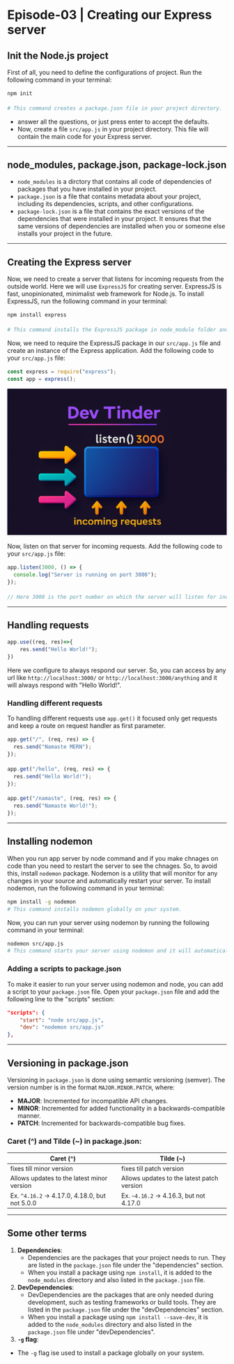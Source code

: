 # Episode-03 | Creating our Express server

## Init the Node.js project

First of all, you need to define the configurations of project. Run the following command in your terminal:

```bash
npm init

# This command creates a package.json file in your project directory.
```

- answer all the questions, or just press enter to accept the defaults.
- Now, create a file `src/app.js` in your project directory. This file will contain the main code for your Express server.

---

## node_modules, package.json, package-lock.json

- `node_modules` is a dirctory that contains all code of dependencies of packages that you have installed in your project.
- `package.json` is a file that contains metadata about your project, including its dependencies, scripts, and other configurations.
- `package-lock.json` is a file that contains the exact versions of the dependencies that were installed in your project. It ensures that the same versions of dependencies are installed when you or someone else installs your project in the future.

---

## Creating the Express server

Now, we need to create a server that listens for incoming requests from the outside world. Here we will use `ExpressJS` for creating server. ExpressJS is fast, unopinionated, minimalist web framework for Node.js.
To install ExpressJS, run the following command in your terminal:

```bash
npm install express

# This command installs the ExpressJS package in node_module folder and adds it to your package.json file and also creates a package-lock.json file.
```

Now, we need to require the ExpressJS package in our `src/app.js` file and create an instance of the Express application. Add the following code to your `src/app.js` file:

```javascript
const express = require("express");
const app = express();
```

<img src="./listen-req.webp" alt="Listen for requests" width="600">

Now, listen on that server for incoming requests. Add the following code to your `src/app.js` file:

```javascript
app.listen(3000, () => {
  console.log("Server is running on port 3000");
});

// Here 3000 is the port number on which the server will listen for incoming requests.
```

---

## Handling requests

```JavaScript
app.use((req, res)=>{
    res.send("Hello World!");
})
```

Here we configure to always respond our server. So, you can access by any url like `http://localhost:3000/` or `http://localhost:3000/anything` and it will always respond with "Hello World!".

### Handling different requests

To handling different requests use `app.get()` it focused only get requests and keep a route on request handler as first parameter.

```JavaScript
app.get("/", (req, res) => {
  res.send("Namaste MERN");
});

app.get("/hello", (req, res) => {
  res.send("Hello World!");
});

app.get("/namaste", (req, res) => {
  res.send("Namaste World!");
});
```

---

## Installing nodemon

When you run app server by node command and if you make chnages on code than you need to restart the server to see the chnages. So, to avoid this, install `nodemon` package. Nodemon is a utility that will monitor for any changes in your source and automatically restart your server. To install nodemon, run the following command in your terminal:

```bash
npm install -g nodemon
# This command installs nodemon globally on your system.
```

Now, you can run your server using nodemon by running the following command in your terminal:

```bash
nodemon src/app.js
# This command starts your server using nodemon and it will automatically restart the server whenever you make changes to your code.
```

### Adding a scripts to package.json

To make it easier to run your server using nodemon and node, you can add a script to your `package.json` file. Open your `package.json` file and add the following line to the "scripts" section:

```json
"scripts": {
    "start": "node src/app.js",
    "dev": "nodemon src/app.js"
},
```

---

## Versioning in package.json
Versioning in `package.json` is done using semantic versioning (semver). The version number is in the format `MAJOR.MINOR.PATCH`, where:
- **MAJOR**: Incremented for incompatible API changes.
- **MINOR**: Incremented for added functionality in a backwards-compatible manner.
- **PATCH**: Incremented for backwards-compatible bug fixes.

### **Caret (^) and Tilde (~) in package.json**:

| **Caret (^)** | **Tilde (~)** |
|---------------|---------------|
| fixes till minor version | fixes till patch version |
| Allows updates to the latest minor version | Allows updates to the latest patch version |
| Ex. `^4.16.2` → 4.17.0, 4.18.0, but not 5.0.0 | Ex. `~4.16.2` → 4.16.3, but not 4.17.0 |

---

## Some other terms

1. **Dependencies**:
   - Dependencies are the packages that your project needs to run. They are listed in the `package.json` file under the "dependencies" section.
   - When you install a package using `npm install`, it is added to the `node_modules` directory and also listed in the `package.json` file.
2. **DevDependencies**:
   - DevDependencies are the packages that are only needed during development, such as testing frameworks or build tools. They are listed in the `package.json` file under the "devDependencies" section.
   - When you install a package using `npm install --save-dev`, it is added to the `node_modules` directory and also listed in the `package.json` file under "devDependencies".
3. **`-g` flag**:
  - The `-g` flag ise used to install a package globally on your system.


